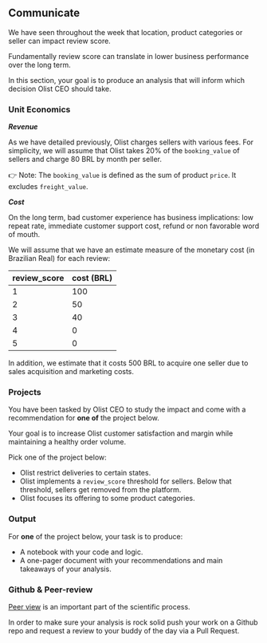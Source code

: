 ## Communicate 

We have seen throughout the week that location, product categories or seller can impact review score. 

Fundamentally review score can translate in lower business performance over the long term. 

In this section, your goal is to produce an analysis that will inform which decision Olist CEO should take. 

### Unit Economics 

***Revenue***

As we have detailed previously, Olist charges sellers with various fees. For simplicity, we will assume that Olist takes 20% of the `booking_value` of sellers and charge 80 BRL by month per seller. 

👉 Note: The `booking_value` is defined as the sum of product `price`. It excludes `freight_value`. 

***Cost***

On the long term, bad customer experience has business implications: low repeat rate, immediate customer support cost, refund or non favorable word of mouth.

We will assume that we have an estimate measure of the monetary cost (in Brazilian Real) for each review: 

review_score|cost (BRL)
---|---
1|100
2|50
3|40
4|0
5|0

In addition, we estimate that it costs 500 BRL to acquire one seller due to sales acquisition and marketing costs. 

### Projects 

You have been tasked by Olist CEO to study the impact and come with a recommendation for **one of** the project below. 

Your goal is to increase Olist customer satisfaction and margin while maintaining a healthy order volume. 

Pick one of the project below: 

- Olist restrict deliveries to certain states. 
- Olist implements a `review_score` threshold for sellers. Below that threshold, sellers get removed from the platform. 
- Olist focuses its offering to some product categories.

### Output 

For **one** of the project below, your task is to produce: 

- A notebook with your code and logic. 
- A one-pager document with your recommendations and main takeaways of your analysis. 

### Github & Peer-review 

[Peer view](https://en.wikipedia.org/wiki/Peer_review) is an important part of the scientific process. 

In order to make sure your analysis is rock solid push your work on a Github repo and request a review to your buddy of the day via a Pull Request. 